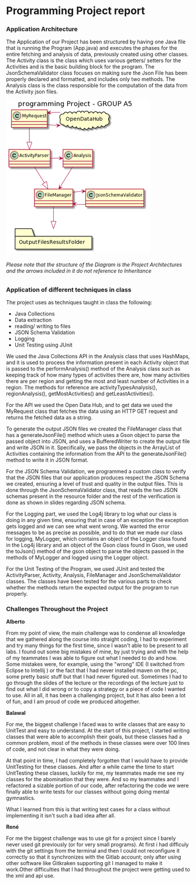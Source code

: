 # Programming Project report

### Application Architecture
The Application of our Project has been structured by having one Java file that is running the Program (App.java) and executes the phases for the entire fetching and analysis of data, previously created using other classes. 
The Activity class is the class which uses various getters/ setters for the Activities and is the basic building block for the program. The JsonSchemaValidator class focuses on making sure the Json File has been properly declared and formatted, and includes only two methods.
The Analysis class is the class responsible for the computation of the data from the Activity json files.

![alt text](img/BDCC7506-6C4D-43D9-BF29-92424FB6D059.jpg "Application Diagram")

###### Please note that the structure of the Diagram is the Project Architectures and the arrows included in it do not reference to Inheritance 

### Application of different techniques in class
The project uses as techniques taught in class the following:

- Java Collections
- Data extraction 
- reading/ writing to files
- JSON Schema Validation
- Logging
- Unit Testing using JUnit

We used the Java Collections API in the Analysis class that uses HashMaps, and it is used to process the information present in each Activity object that is passed to the performAnalysis() method of the Analysis class such as keeping track of how many types of activities there are, how many activities there are per region and getting the most and least number of Activities in a region.
The methods for reference are activityTypesAnalysis(), regionAnalysis(), getMostActivities() and getLeastActivities().

For the API  we used the Open Data Hub, and to get data we used the MyRequest class that fetches the data using an HTTP GET request and returns the fetched data as a string.

To generate the output JSON files we created the FileManager class that has a generateJsonFile() method which uses 
a Gson object to parse the passed object into JSON, and uses a BufferedWriter to create the output file and write JSON in it. Specifically, we pass the objects in the ArrayList of Activities containing the information from the API to the generateJsonFile() method to write it in JSON format. 

For the JSON Schema Validation, we programmed a custom class to verify that the JSON files that our application produces respect the JSON Schema we created, ensuring a level of trust and quality in the output files.
This is done through the JsonSchemaValidator class, that reads the two JSON schemas present in the resource folder
and the rest of the verification is done as shown in slides regarding JSON schema.

For the Logging part, we used the Log4j library to log what our class is doing in any given time, ensuring that in case of an exception the exception gets logged and we can see what went wrong. We wanted the error messages to be 
as precise as possible, and to do that we made our class for logging, MyLogger, which contains an object of the Logger class found in the Log4j library and an object of the Gson class found in Gson, we used the toJson() method of the gson object to parse the objects passed in the methods of MyLogger and logged using the Logger object. 

For the Unit Testing of the Program, we used JUnit and tested the  ActivityParser, Activity, Analysis, FileManager and JsonSchemaValidator classes. The classes have been tested for the various parts to check whether the methods return the expected output for the program to run properly.

### Challenges Throughout the Project

**Alberto**

From my point of view, the main challenge was to condense all knowledge that we gathered along the course into straight coding, I had to experiment and try many things for the first time, since I wasn't able to be present to all labs. I found out some big mistakes of mine, by just trying and with the help of my teammates I was able to figure out what I needed to do and how. 
Some mistakes were, for example, using the "wrong" IDE (I switched from Eclipse to Intellij ) or the fact that I had never installed maven on the pc, some pretty basic stuff but that I had never figured out. Sometimes I had to go through the slides of the lecture or the recordings of the lecture just to find out what I did wrong or to copy a strategy or a piece of code I wanted to use. All in all, it has been a challenging project, but it has also been a lot of fun, and I am proud of code we produced altogether.

**Balawal**

For me, the biggest challenge I faced was to write classes that are easy to UnitTest and easy to understand. At the start of this project, I started writing classes that were able to accomplish their goals, but these classes had a common problem, most of the methods in these classes were over 100 lines of code, and not clear in what they were doing.

At that point in time, I had completely forgotten that I would have to provide UnitTesting for these classes.
And after a while came the time to start UnitTesting these classes, luckily for me, my teammates made me see
my classes for the abomination that they were. And so my teammates and I refactored a sizable portion of our code, after refactoring the code we were finally able to write tests for our classes without going doing mental gymnastics.

What I learned from this is that writing test cases for a class without implementing it isn't such a bad idea after all.

**René**

For me the biggest challenge was to use git for a project since I barely never used git previously (or for very small programs). At first i had difficuly with the git settings from the terminal
and then I could not reconfigure it correctly so that it synchronizes with the Gitlab account; only after using other software like Gitkraken supporting git I managed to make it work.Other difficulties
that I had throughout the project were getting used to the xml and api use.